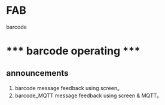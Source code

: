 # FAB
barcode

# *** barcode operating ***  

## announcements
1. barcode message feedback using screen。
2. barcode_MQTT message feedback using screen & MQTT。
##
